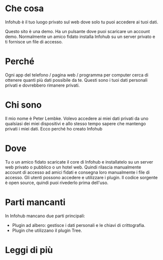 # Che cosa

Infohub è il tuo luogo privato sul web dove solo tu puoi accedere ai tuoi dati.

Questo sito è una demo. Ha un pulsante dove puoi scaricare un account demo. Normalmente un amico fidato installa Infohub
su un server privato e ti fornisce un file di accesso.

# Perché

Ogni app del telefono / pagina web / programma per computer cerca di ottenere quanti più dati possibile da te. Questi
sono i tuoi dati personali privati e dovrebbero rimanere privati.

# Chi sono

Il mio nome è Peter Lembke. Volevo accedere ai miei dati privati da uno qualsiasi dei miei dispositivi e allo stesso
tempo sapere che mantengo privati i miei dati. Ecco perché ho creato Infohub

# Dove

Tu o un amico fidato scaricate il core di Infohub e installatelo su un server web privato o pubblico o un hotel web.
Quindi rilascia manualmente account di accesso ad amici fidati e consegna loro manualmente i file di accesso. Gli utenti
possono accedere e utilizzare i plugin. Il codice sorgente è open source, quindi puoi rivederlo prima dell'uso.

# Parti mancanti

In Infohub mancano due parti principali:

* Plugin ad albero: gestisce i dati personali e le chiavi di crittografia.
* Plugin che utilizzano il plugin Tree.

# Leggi di più
